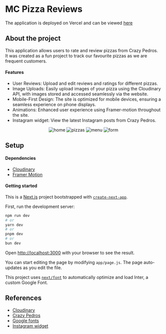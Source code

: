 # MC Pizza Reviews

The application is deployed on Vercel and can be viewed [here](https://mc-reviews-ebon.vercel.app/)

## About the project

This application allows users to rate and review pizzas from Crazy Pedros. It was created as a fun project to track our favourite pizzas as we are frequent customers.

#### Features

- User Reviews: Upload and edit reviews and ratings for different pizzas.
- Image Uploads: Easily upload images of your pizza using the Cloudinary API, with images stored and accessed seamlessly via the website.
- Mobile-First Design: The site is optimized for mobile devices, ensuring a seamless experience on phone displays.
- Animations: Enhanced user experience using Framer-motion throughout the site.
- Instagram widget: View the latest Instagram posts from Crazy Pedros.

<p align="center">
  <img src="./screenshots/home.jpg" alt="home">
  <img src="./screenshots/pizzas.jpg" alt="pizzas">
  <img src="./screenshots/menu.jpg" alt="menu">
  <img src="./screenshots/form.jpg" alt="form">
</p>

## Setup

#### Dependencies

- [Cloudinary](https://cloudinary.com/)
- [Framer Motion](https://www.framer.com/motion/introduction/)

#### Getting started

This is a [Next.js](https://nextjs.org/) project bootstrapped with [`create-next-app`](https://github.com/vercel/next.js/tree/canary/packages/create-next-app).

First, run the development server:

```bash
npm run dev
# or
yarn dev
# or
pnpm dev
# or
bun dev
```

Open [http://localhost:3000](http://localhost:3000) with your browser to see the result.

You can start editing the page by modifying `app/page.js`. The page auto-updates as you edit the file.

This project uses [`next/font`](https://nextjs.org/docs/basic-features/font-optimization) to automatically optimize and load Inter, a custom Google Font.

## References

- [Cloudinary](https://cloudinary.com/)
- [Crazy Pedros](https://crazypedros.co.uk/)
- [Google fonts](https://fonts.google.com/)
- [Instagram widget](https://elfsight.com/)

